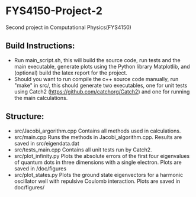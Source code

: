 # FYS4150-Project-2
Second project in Computational Physics(FYS4150)

## Build Instructions:

* Run main_script.sh, this will build the source code, run tests and the main executable, generate plots using the Python library Matplotlib, and (optional) build the latex report for the project.
* Should you want to run compile the c++ source code manually, run "make" in src/, this should generate two executables, one for unit tests using Catch2 (https://github.com/catchorg/Catch2) and one for running the main calculations.
&nbsp;

## Structure: 

* src/Jacobi_argorithm.cpp Contains all methods used in calculations.
* src/main.cpp Runs the methods in Jacobi_algorithm.cpp. Results are saved in src/eigendata.dat
* src/tests_main.cpp Contains all unit tests run by Catch2.
* src/plot_infinity.py Plots the absolute errors of the first four eigenvalues of quantum dots in three dimensions with a single electron. Plots are saved in /doc/figures
* src/plot_states.py Plots the ground state eigenvectors for a harmonic oscillator well with repulsive Coulomb interaction. Plots are saved in doc/figures/
&nbsp;
 
